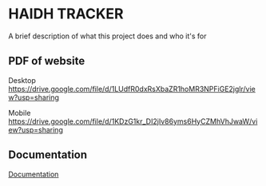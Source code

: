 
# HAIDH TRACKER

A brief description of what this project does and who it's for


## PDF of website
Desktop
https://drive.google.com/file/d/1LUdfR0dxRsXbaZR1hoMR3NPFiGE2jglr/view?usp=sharing

Mobile
https://drive.google.com/file/d/1KDzG1kr_DI2jIv86yms6HyCZMhVhJwaW/view?usp=sharing

## Documentation

[Documentation](https://linktodocumentation)

